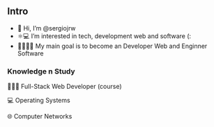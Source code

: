 
## Intro
- 👋 Hi, I’m @sergiojrw
- ⚛️💻 I’m interested in tech, development web and software (:
- 👾👩🏻‍💻 My main goal is to become an Developer Web and Enginner Software

### Knowledge n Study
🕵🏻‍♀️ Full-Stack Web Developer (course)

💻 Operating Systems

🌐 Computer Networks
